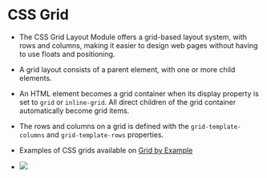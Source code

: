 # CSS Grid

- The CSS Grid Layout Module offers a grid-based layout system, with rows and columns, making it easier to design web pages without having to use floats and positioning.

- A grid layout consists of a parent element, with one or more child elements.

- An HTML element becomes a grid container when its display property is set to `grid` or `inline-grid`. All direct children of the grid container automatically become grid items.

- The rows and columns on a grid is defined with the `grid-template-columns` and `grid-template-rows` properties.

- Examples of CSS grids available on [Grid by Example](https://gridbyexample.com/examples/)

- ![](https://miro.medium.com/max/840/1*kuzeYL058uQGHPt8_wuoqg.png)  